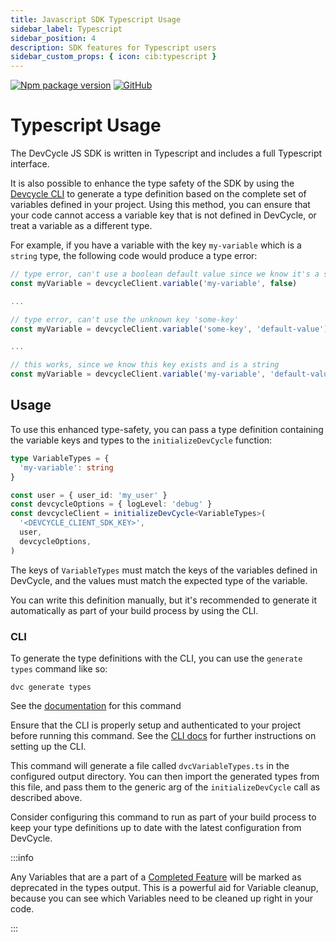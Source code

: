 ```yaml
---
title: Javascript SDK Typescript Usage
sidebar_label: Typescript
sidebar_position: 4
description: SDK features for Typescript users
sidebar_custom_props: { icon: cib:typescript }
---
```


[![Npm package version](https://badgen.net/npm/v/@devcycle/js-client-sdk)](https://www.npmjs.com/package/@devcycle/js-client-sdk)
[![GitHub](https://img.shields.io/github/stars/devcyclehq/js-sdks.svg?style=social&label=Star&maxAge=2592000)](https://github.com/devcyclehq/js-sdks)

# Typescript Usage

The DevCycle JS SDK is written in Typescript and includes a full Typescript interface.

It is also possible to enhance the type safety of the SDK by using the
[Devcycle CLI](https://docs.devcycle.com/tools-and-integrations/cli) to generate a type definition
based on the complete set of variables defined in your project. Using this method, you can ensure that your code
cannot access a variable key that is not defined in DevCycle, or treat a variable as a different type.

For example, if you have a variable with the key `my-variable` which is a `string` type, the following code would
produce a type error:

```typescript
// type error, can't use a boolean default value since we know it's a string
const myVariable = devcycleClient.variable('my-variable', false)

...

// type error, can't use the unknown key 'some-key'
const myVariable = devcycleClient.variable('some-key', 'default-value')

...

// this works, since we know this key exists and is a string
const myVariable = devcycleClient.variable('my-variable', 'default-value')
```

## Usage

To use this enhanced type-safety, you can pass a type definition containing the variable keys and types
to the `initializeDevCycle` function:

```typescript
type VariableTypes = {
  'my-variable': string
}

const user = { user_id: 'my_user' }
const devcycleOptions = { logLevel: 'debug' }
const devcycleClient = initializeDevCycle<VariableTypes>(
  '<DEVCYCLE_CLIENT_SDK_KEY>',
  user,
  devcycleOptions,
)
```

The keys of `VariableTypes` must match the keys of the variables defined in DevCycle, and the values must match the
expected type of the variable.

You can write this definition manually, but it's recommended to generate it automatically as part of your build process
by using the CLI.

### CLI

To generate the type definitions with the CLI, you can use the `generate types` command like so:

```shell
dvc generate types
```

See the [documentation](https://github.com/DevCycleHQ/cli/blob/main/docs/generate.md#dvc-generate-types) for this command

Ensure that the CLI is properly setup and authenticated to your project before running this command. See the [CLI docs](https://docs.devcycle.com/tools-and-integrations/cli)
for further instructions on setting up the CLI.

This command will generate a file called `dvcVariableTypes.ts` in the configured output directory.
You can then import the generated types from this file, and pass them to the generic arg of the `initializeDevCycle` call as
described above.

Consider configuring this command to run as part of your build process to keep your type definitions up to date with
the latest configuration from DevCycle.

:::info

Any Variables that are a part of a [Completed Feature](https://docs.devcycle.com/platform/feature-management/status-and-lifecycle#completing-a-feature) will be marked as deprecated in the types output. This is a powerful aid for Variable cleanup, because you can see which Variables need to be cleaned up right in your code.

:::
